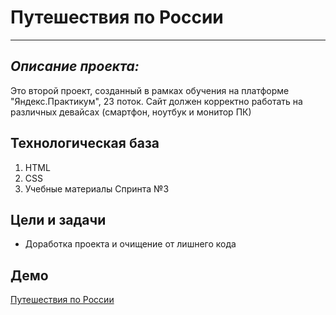 # Путешествия по России
------
## *Описание проекта:*
Это второй проект, созданный в рамках обучения на платформе "Яндекс.Практикум", 23 поток. Сайт должен корректно работать на различных девайсах (смартфон, ноутбук и монитор ПК)
## Технологическая база
 1. HTML
 2. CSS
 3. Учебные материалы Спринта №3
## Цели и задачи
* Доработка проекта и очищение от лишнего кода
## Демо
[Путешествия по России](https://a-trsv.github.io/russian-travel/index.html)

